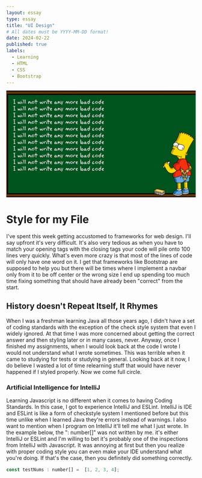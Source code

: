 ```yaml
---
layout: essay
type: essay
title: "UI Design"
# All dates must be YYYY-MM-DD format!
date: 2024-02-22
published: true
labels:
  - Learning
  - HTML
  - CSS
  - Bootstrap
---
```


<img width ="1250px" class="rounded float-start pe-4" src="../img/bartCode.png">

<h1>Style for my File</h1>

  <p>I've spent this week getting accustomed to frameworks for web design. I'll say upfront it's very difficult. It's also very tedious as when you have to match your opening tags with the closing tags your code will pile onto 100 lines very quickly. What's even more crazy is that most of the lines of code will only have one word on it. I get that frameworks like Bootstrap are supposed to help you but there will be times where I implement a navbar only from it to be off center or the wrong size I end up spending too much time fixing something that should have already been "correct" from the start.</p>

  <h2>History doesn't Repeat Itself, It Rhymes</h2>
  <p>When I was a freshman learning Java all those years ago, I didn't have a set of coding standards with the exception of the check style system that even I widely ignored. At that time I was more concerned about getting the correct answer and then styling later or in many cases, never. Anyway, once I finished my assignments, when I would look back at the code I wrote I would not understand what I wrote sometimes. This was terrible when it came to studying for tests or studying in general. Looking back at it now, I do believe I wasted a lot of time relearning stuff that would have never happened if I styled properly. Now we come full circle.</p>

   <h3>Artificial Intelligence for IntelliJ</h3>
  <p>Learning Javascript is no different when it comes to having Coding Standards. In this case, I got to experience IntelliJ and ESLint. IntelliJ is IDE and ESLint is like a form of checkstyle system I mentioned before but this time unlike when I learned Java they're errors instead of warnings. I also want to mention when I program on IntelliJ it'll tell me what I just wrote. In the example below, the ": number[]" was not written by me. it's either IntelliJ or ESLint and I'm willing to bet it's probably one of the inspections from IntelliJ with Javascript. It was annoying at first but then you realize with proper coding style you can even make your IDE understand what you're doing. If that's the case, then you definitely did something correctly.</p>

```javascript
const testNums : number[] =  [1, 2, 3, 4];  
```

